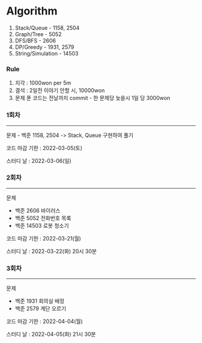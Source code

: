 # Algorithm

1. Stack/Queue - 1158, 2504
2. Graph/Tree - 5052
3. DFS/BFS - 2606
4. DP/Greedy - 1931, 2579
5. String/Simulation - 14503

### Rule

1. 지각 : 1000won per 5m
2. 결석 : 2일전 이야기 안할 시, 10000won
3. 문제 푼 코드는 전날까지 commit - 한 문제당 늦을시 1일 당 3000won

### 1회차

---

문제 - 백준 1158, 2504 -> Stack, Queue 구현하여 풀기

코드 마감 기한 : 2022-03-05(토)

스터디 날 : 2022-03-06(일)

### 2회차

---

문제

-   백준 2606 바이러스
-   백준 5052 전화번호 목록
-   백준 14503 로봇 청소기

코드 마감 기한 : 2022-03-21(월)

스터디 날 : 2022-03-22(화) 20시 30분

### 3회차

---

문제

-   백준 1931 회의실 배정
-   백준 2579 계단 오르기

코드 마감 기한 : 2022-04-04(월)

스터디 날 : 2022-04-05(화) 21시 30분
